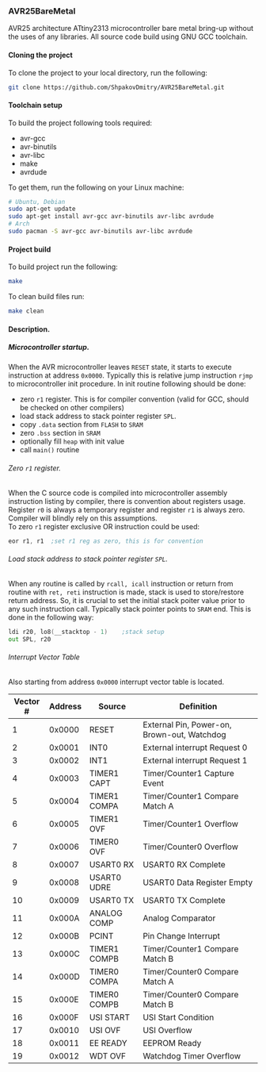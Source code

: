 ### AVR25BareMetal
AVR25 architecture ATtiny2313 microcontroller bare metal bring-up without
the uses of any libraries.
All source code build using GNU GCC toolchain.

#### Cloning the project
To clone the project to your local directory, run the following:
```bash
git clone https://github.com/ShpakovDmitry/AVR25BareMetal.git
```

#### Toolchain setup
To build the project following tools required:
* avr-gcc
* avr-binutils
* avr-libc
* make
* avrdude

To get them, run the following on your Linux machine:
```bash
# Ubuntu, Debian
sudo apt-get update
sudo apt-get install avr-gcc avr-binutils avr-libc avrdude
# Arch
sudo pacman -S avr-gcc avr-binutils avr-libc avrdude
```

#### Project build
To build project run the following:
```bash
make
```
To clean build files run:
```bash
make clean
```

#### Description.
##### Microcontroller startup.
When the AVR microcontroller leaves `RESET` state, it starts to execute
instruction at address `0x0000`.
Typically this is relative jump instruction `rjmp` to microcontroller init
procedure. In init routine following should be done:
* zero `r1` register. This is for compiler convention (valid for GCC, should be
checked on other compilers)
* load stack address to stack pointer register `SPL`.
* copy `.data` section from `FLASH` to `SRAM`
* zero `.bss` section in `SRAM`
* optionally fill `heap` with init value
* call `main()` routine
###### Zero `r1` register.
When the C source code is compiled into microcontroller assembly instruction
listing by compiler, there is convention about registers usage. Register `r0`
is always a temporary register and register `r1` is always zero. Compiler
will blindly rely on this assumptions.\
To zero `r1` register exclusive OR instruction could be used:
```asm
eor r1, r1  ;set r1 reg as zero, this is for convention
```
###### Load stack address to stack pointer register `SPL`.
When any routine is called by `rcall, icall` instruction or return from routine
with `ret, reti` instruction is made, stack is used to store/restore return
address. So, it is crucial to set the initial stack poiter value prior to any
such instruction call. Typically stack pointer points to `SRAM` end. This is 
done in the following way:
```asm
ldi r20, lo8(__stacktop - 1)    ;stack setup
out SPL, r20
```



###### Interrupt Vector Table
Also starting from address `0x0000` interrupt vector table is located.

| Vector # | Address | Source | Definition                                    |
|----------|---------|--------|-----------------------------------------------|
|   1      | 0x0000  |RESET       |External Pin, Power-on, Brown-out, Watchdog|
|   2      | 0x0001  |INT0        |External interrupt Request 0               |
|   3      | 0x0002  |INT1        |External interrupt Request 1               |
|   4      | 0x0003  |TIMER1 CAPT |Timer/Counter1 Capture Event               |
|   5      | 0x0004  |TIMER1 COMPA|Timer/Counter1 Compare Match A             |
|   6      | 0x0005  |TIMER1 OVF  |Timer/Counter1 Overflow                    |
|   7      | 0x0006  |TIMER0 OVF  |Timer/Counter0 Overflow                    |
|   8      | 0x0007  |USART0 RX   |USART0 RX Complete                         |
|   9      | 0x0008  |USART0 UDRE |USART0 Data Register Empty                 |
|   10     | 0x0009  |USART0 TX   |USART0 TX Complete                         |
|   11     | 0x000A  |ANALOG COMP |Analog Comparator                          |
|   12     | 0x000B  |PCINT       |Pin Change Interrupt                       |
|   13     | 0x000C  |TIMER1 COMPB|Timer/Counter1 Compare Match B             |
|   14     | 0x000D  |TIMER0 COMPA|Timer/Counter0 Compare Match A             |
|   15     | 0x000E  |TIMER0 COMPB|Timer/Counter0 Compare Match B             |
|   16     | 0x000F  |USI START   |USI Start Condition                        |
|   17     | 0x0010  |USI OVF     |USI Overflow                               |
|   18     | 0x0011  |EE READY    |EEPROM Ready                               |
|   19     | 0x0012  |WDT OVF     |Watchdog Timer Overflow                    |
